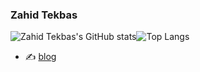 
### Zahid Tekbas
![Zahid Tekbas's GitHub stats](https://github-readme-stats.vercel.app/api?username=zahidtekbas&count_private=true&show_icons=true)![Top Langs](https://github-readme-stats.vercel.app/api/top-langs/?username=zahidtekbas&layout=compact&count_private=true)

<!-- - 🔭 Full-time **Flutter** developer. -->
<!-- - 📋 Love computer and guitar. -->
<!-- - 🏠 Mostly code in Dart. -->
- ✍️ [blog](https://zahidtekbas.com.tr)

<!--
**ZahidTekbas/ZahidTekbas** is a ✨ _special_ ✨ repository because its `README.md` (this file) appears on your GitHub profile.

Here are some ideas to get you started:

- 🔭 I’m currently working on ...
- 🌱 I’m currently learning ...
- 👯 I’m looking to collaborate on ...
- 🤔 I’m looking for help with ...
- 💬 Ask me about ...
- 📫 How to reach me: ...
- 😄 Pronouns: ...
- ⚡ Fun fact: ...
-->
